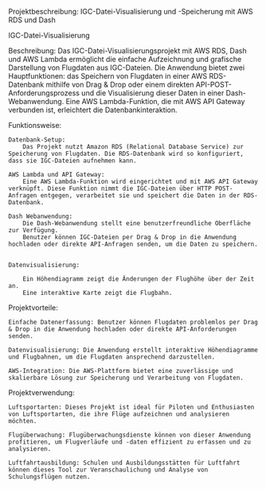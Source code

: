 Projektbeschreibung: IGC-Datei-Visualisierung und -Speicherung mit AWS RDS und Dash

IGC-Datei-Visualisierung

Beschreibung:
Das IGC-Datei-Visualisierungsprojekt mit AWS RDS, Dash und AWS Lambda ermöglicht die einfache Aufzeichnung und grafische Darstellung von Flugdaten aus IGC-Dateien. Die Anwendung bietet zwei Hauptfunktionen: das Speichern von Flugdaten in einer AWS RDS-Datenbank mithilfe von Drag & Drop oder einem direkten API-POST-Anforderungsprozess und die Visualisierung dieser Daten in einer Dash-Webanwendung. Eine AWS Lambda-Funktion, die mit AWS API Gateway verbunden ist, erleichtert die Datenbankinteraktion.

Funktionsweise:

    Datenbank-Setup:
        Das Projekt nutzt Amazon RDS (Relational Database Service) zur Speicherung von Flugdaten. Die RDS-Datenbank wird so konfiguriert, dass sie IGC-Dateien aufnehmen kann.

    AWS Lambda und API Gateway:
        Eine AWS Lambda-Funktion wird eingerichtet und mit AWS API Gateway verknüpft. Diese Funktion nimmt die IGC-Dateien über HTTP POST-Anfragen entgegen, verarbeitet sie und speichert die Daten in der RDS-Datenbank.

    Dash Webanwendung:
        Die Dash-Webanwendung stellt eine benutzerfreundliche Oberfläche zur Verfügung.
        Benutzer können IGC-Dateien per Drag & Drop in die Anwendung hochladen oder direkte API-Anfragen senden, um die Daten zu speichern.
        

    Datenvisualisierung:
        
        Ein Höhendiagramm zeigt die Änderungen der Flughöhe über der Zeit an.
        Eine interaktive Karte zeigt die Flugbahn.

Projektvorteile:

    Einfache Datenerfassung: Benutzer können Flugdaten problemlos per Drag & Drop in die Anwendung hochladen oder direkte API-Anforderungen senden.

    Datenvisualisierung: Die Anwendung erstellt interaktive Höhendiagramme und Flugbahnen, um die Flugdaten ansprechend darzustellen.

    AWS-Integration: Die AWS-Plattform bietet eine zuverlässige und skalierbare Lösung zur Speicherung und Verarbeitung von Flugdaten.

Projektverwendung:

    Luftsportarten: Dieses Projekt ist ideal für Piloten und Enthusiasten von Luftsportarten, die ihre Flüge aufzeichnen und analysieren möchten.

    Flugüberwachung: Flugüberwachungsdienste können von dieser Anwendung profitieren, um Flugverläufe und -daten effizient zu erfassen und zu analysieren.

    Luftfahrtausbildung: Schulen und Ausbildungsstätten für Luftfahrt können dieses Tool zur Veranschaulichung und Analyse von Schulungsflügen nutzen.

